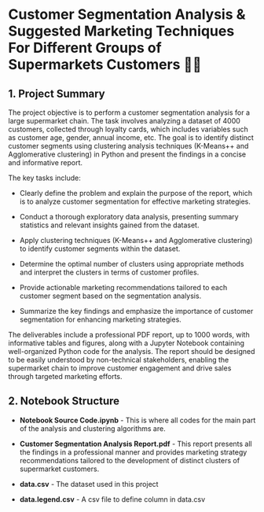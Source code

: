 # Customer Segmentation Analysis & Suggested Marketing Techniques For Different Groups of Supermarkets Customers 🚀🚀

## 1. Project Summary

The project objective is to perform a customer segmentation analysis for a large supermarket chain. 
The task involves analyzing a dataset of 4000 customers, collected through loyalty cards, which includes variables such as customer age, gender, annual income, etc. 
The goal is to identify distinct customer segments using clustering analysis techniques (K-Means++ and Agglomerative clustering) in Python and present the findings in a concise and informative report.

The key tasks include:

- Clearly define the problem and explain the purpose of the report, which is to analyze customer segmentation for effective marketing strategies.

- Conduct a thorough exploratory data analysis, presenting summary statistics and relevant insights gained from the dataset.

- Apply clustering techniques (K-Means++ and Agglomerative clustering) to identify customer segments within the dataset.

- Determine the optimal number of clusters using appropriate methods and interpret the clusters in terms of customer profiles.

- Provide actionable marketing recommendations tailored to each customer segment based on the segmentation analysis.

- Summarize the key findings and emphasize the importance of customer segmentation for enhancing marketing strategies.

The deliverables include a professional PDF report, up to 1000 words, with informative tables and figures, along with a Jupyter Notebook containing well-organized Python code for the analysis. The report should be designed to be easily understood by non-technical stakeholders, enabling the supermarket chain to improve customer engagement and drive sales through targeted marketing efforts.

## 2. Notebook Structure

- **Notebook Source Code.ipynb** - This is where all codes for the main part of the analysis and clustering algorithms are.

- **Customer Segmentation Analysis Report.pdf** - This report presents all the findings in a professional manner and provides marketing strategy recommendations tailored to the development of distinct clusters of supermarket customers.

- **data.csv** - The dataset used in this project

- **data.legend.csv** - A csv file to define column in data.csv
